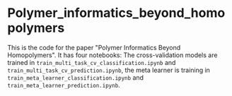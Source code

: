 # Polymer_informatics_beyond_homopolymers

This is the code for the paper "Polymer Informatics Beyond Homopolymers". It has four notebooks: The cross-validation models are trained in `train_multi_task_cv_classification.ipynb` and `train_multi_task_cv_prediction.ipynb`, the meta learner is training in `train_meta_learner_classification.ipynb` and `train_meta_learner_prediction.ipynb`.
